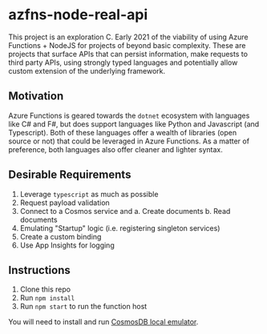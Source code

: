 # azfns-node-real-api

This project is an exploration C. Early 2021 of the viability of using Azure Functions + NodeJS for projects of beyond basic complexity. These are projects that surface APIs that can persist information, make requests to third party APIs, using strongly typed languages and potentially allow custom extension of the underlying framework.

## Motivation

Azure Functions is geared towards the `dotnet` ecosystem with languages like C# and F#, but does support languages like Python and Javascript (and Typescript). Both of these languages offer a wealth of libraries (open source or not) that could be leveraged in Azure Functions. As a matter of preference, both languages also offer cleaner and lighter syntax.

## Desirable Requirements

1. Leverage `typescript` as much as possible
2. Request payload validation
3. Connect to a Cosmos service and
   a. Create documents
   b. Read documents
4. Emulating "Startup" logic (i.e. registering singleton services)
5. Create a custom binding
6. Use App Insights for logging

## Instructions

1. Clone this repo
2. Run `npm install`
3. Run `npm start` to run the function host

You will need to install and run [CosmosDB local emulator](!https://docs.microsoft.com/en-us/azure/cosmos-db/local-emulator).

